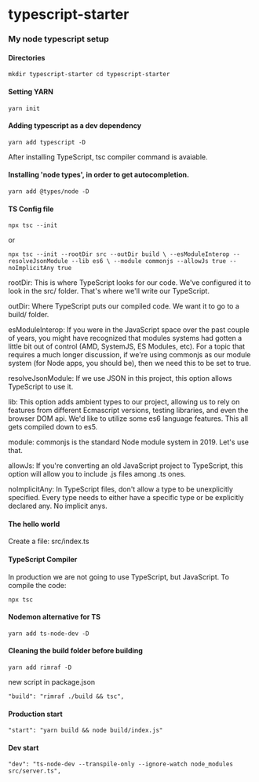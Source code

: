 # typescript-starter
### My node typescript setup

#### Directories
`mkdir typescript-starter
cd typescript-starter`

#### Setting YARN
`yarn init`

#### Adding typescript as a dev dependency
`yarn add typescript -D`

After installing TypeScript, tsc compiler command is avaiable.

#### Installing 'node types', in order to get autocompletion.
`yarn add @types/node -D`

#### TS Config file
`npx tsc --init`

or 

`npx tsc --init --rootDir src --outDir build \
--esModuleInterop --resolveJsonModule --lib es6 \
--module commonjs --allowJs true --noImplicitAny true`

rootDir: This is where TypeScript looks for our code. We've configured it to look in the src/ folder. That's where we'll write our TypeScript.

outDir: Where TypeScript puts our compiled code. We want it to go to a build/ folder.

esModuleInterop: If you were in the JavaScript space over the past couple of years, you might have recognized that modules systems had gotten a little bit out of control (AMD, SystemJS, ES Modules, etc). For a topic that requires a much longer discussion, if we're using commonjs as our module system (for Node apps, you should be), then we need this to be set to true.

resolveJsonModule: If we use JSON in this project, this option allows TypeScript to use it.

lib: This option adds ambient types to our project, allowing us to rely on features from different Ecmascript versions, testing libraries, and even the browser DOM api. We'd like to utilize some es6 language features. This all gets compiled down to es5.

module: commonjs is the standard Node module system in 2019. Let's use that.

allowJs: If you're converting an old JavaScript project to TypeScript, this option will allow you to include .js files among .ts ones.

noImplicitAny: In TypeScript files, don't allow a type to be unexplicitly specified. Every type needs to either have a specific type or be explicitly declared any. No implicit anys.

#### The hello world
Create a file: src/index.ts

#### TypeScript Compiler
In production we are not going to use TypeScript, but JavaScript. To compile the code:

`npx tsc`

#### Nodemon alternative for TS
`yarn add ts-node-dev -D`

#### Cleaning the build folder before building
`yarn add rimraf -D`

new script in package.json

`"build": "rimraf ./build && tsc",`

#### Production start

`"start": "yarn build && node build/index.js"`

#### Dev start
`"dev": "ts-node-dev --transpile-only --ignore-watch node_modules src/server.ts",`


